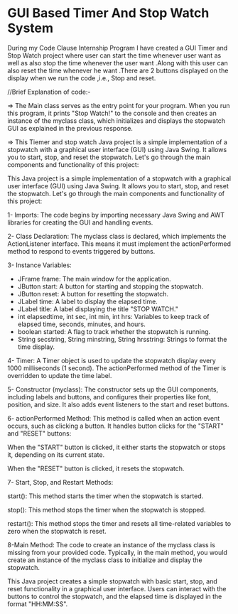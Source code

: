 # GUI Based Timer And Stop Watch System
During my Code Clause Internship Program I have created a GUI Timer and Stop Watch project where user can start the time whenever user want as well as also stop the time whenever the user want .Along with this user can also reset the time whenever he want .There are 2 buttons displayed on the display when we run the code ,i.e., Stop and reset.

//Brief Explanation of code:-


=> The Main class serves as the entry point for your program. When you run this program, it prints "Stop Watch!" to the console and then creates an instance of the myclass class, which initializes and displays the stopwatch GUI as explained in the previous response.


=> This Tiemer and stop watch Java project is a simple implementation of a stopwatch with a graphical user interface (GUI) using Java Swing. It allows you to start, stop, and reset the stopwatch. Let's go through the main components and functionality of this project:



This Java project is a simple implementation of a stopwatch with a graphical user interface (GUI) using Java Swing. It allows you to start, stop, and reset the stopwatch. Let's go through the main components and functionality of this project:

1- Imports: The code begins by importing necessary Java Swing and AWT libraries for creating the GUI and handling events.

2- Class Declaration: The myclass class is declared, which implements the ActionListener interface. This means it must implement the actionPerformed method to respond to events triggered by buttons.

3- Instance Variables:

* JFrame frame: The main window for the application.
* JButton start: A button for starting and stopping the stopwatch.
* JButton reset: A button for resetting the stopwatch.
* JLabel time: A label to display the elapsed time.
* JLabel title: A label displaying the title "STOP WATCH."
* int elapsedtime, int sec, int min, int hrs: Variables to keep track of elapsed time, seconds, minutes, and hours.
* boolean started: A flag to track whether the stopwatch is running.
* String secstring, String minstring, String hrsstring: Strings to format the time display.



4- Timer: A Timer object is used to update the stopwatch display every 1000 milliseconds (1 second). The actionPerformed method of the Timer is overridden to update the time label.

5- Constructor (myclass): The constructor sets up the GUI components, including labels and buttons, and configures their properties like font, position, and size. It also adds event listeners to the start and reset buttons.

6- actionPerformed Method: This method is called when an action event occurs, such as clicking a button. It handles button clicks for the "START" and "RESET" buttons:

When the "START" button is clicked, it either starts the stopwatch or stops it, depending on its current state.

When the "RESET" button is clicked, it resets the stopwatch.

7- Start, Stop, and Restart Methods:

start(): This method starts the timer when the stopwatch is started.

stop(): This method stops the timer when the stopwatch is stopped.

restart(): This method stops the timer and resets all time-related variables to zero when the stopwatch is reset.

8-Main Method: The code to create an instance of the myclass class is missing from your provided code. Typically, in the main method, you would create an instance of the myclass class to initialize and display the stopwatch.



This Java project creates a simple stopwatch with basic start, stop, and reset functionality in a graphical user interface. Users can interact with the buttons to control the stopwatch, and the elapsed time is displayed in the format "HH:MM:SS".
